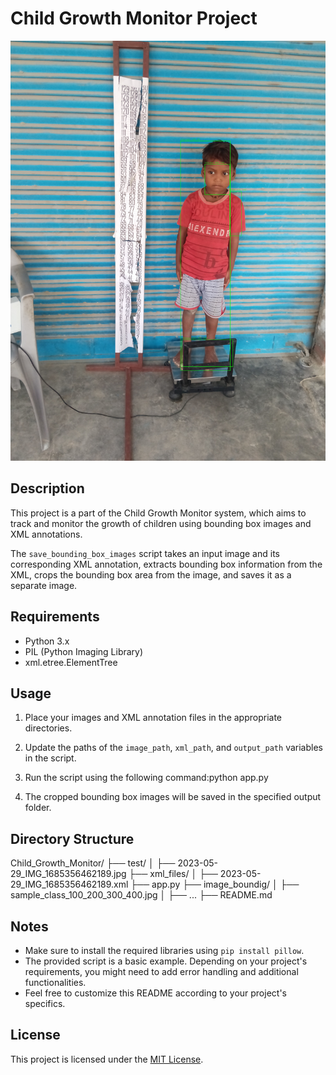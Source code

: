 # Child Growth Monitor Project

![Sample Bounding Box Image](result_image_with_parrot_green_boxes.jpg)

## Description

This project is a part of the Child Growth Monitor system, which aims to track and monitor the growth of children using bounding box images and XML annotations.

The `save_bounding_box_images` script takes an input image and its corresponding XML annotation, extracts bounding box information from the XML, crops the bounding box area from the image, and saves it as a separate image.

## Requirements

- Python 3.x
- PIL (Python Imaging Library)
- xml.etree.ElementTree

## Usage

1. Place your images and XML annotation files in the appropriate directories.
2. Update the paths of the `image_path`, `xml_path`, and `output_path` variables in the script.
3. Run the script using the following command:python app.py


5. The cropped bounding box images will be saved in the specified output folder.

## Directory Structure
Child_Growth_Monitor/
├── test/
│ ├── 2023-05-29_IMG_1685356462189.jpg
├── xml_files/
│ ├── 2023-05-29_IMG_1685356462189.xml
├── app.py
├── image_boundig/
│ ├── sample_class_100_200_300_400.jpg
│ ├── ...
├── README.md



## Notes

- Make sure to install the required libraries using `pip install pillow`.
- The provided script is a basic example. Depending on your project's requirements, you might need to add error handling and additional functionalities.
- Feel free to customize this README according to your project's specifics.

## License

This project is licensed under the [MIT License](LICENSE).


